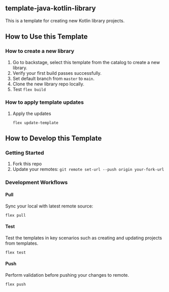 ## template-java-kotlin-library

This is a template for creating new Kotlin library projects.

## How to Use this Template

### How to create a new library

1. Go to backstage, select this template from the catalog to create a new library.
2. Verify your first build passes successfully.
3. Set default branch from `master` to `main`.
5. Clone the new library repo locally.
10. Test
    `flex build`

### How to apply template updates

1. Apply the updates

    `flex update-template`

## How to Develop this Template

### Getting Started
1. Fork this repo
2. Update your remotes:
    `git remote set-url --push origin your-fork-url`

### Development Workflows

#### Pull
Sync your local with latest remote source:

    flex pull

#### Test
Test the templates in key scenarios such as creating and updating projects from templates.

    flex test

#### Push
Perform validation before pushing your changes to remote.

    flex push
